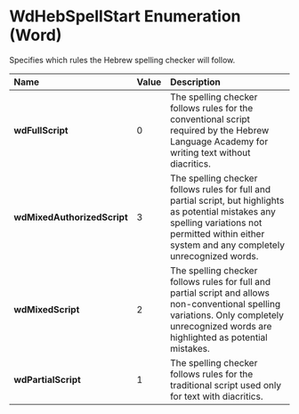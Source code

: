 
# WdHebSpellStart Enumeration (Word)

Specifies which rules the Hebrew spelling checker will follow.



|**Name**|**Value**|**Description**|
|:-----|:-----|:-----|
| **wdFullScript**|0|The spelling checker follows rules for the conventional script required by the Hebrew Language Academy for writing text without diacritics.|
| **wdMixedAuthorizedScript**|3|The spelling checker follows rules for full and partial script, but highlights as potential mistakes any spelling variations not permitted within either system and any completely unrecognized words.|
| **wdMixedScript**|2|The spelling checker follows rules for full and partial script and allows non-conventional spelling variations. Only completely unrecognized words are highlighted as potential mistakes.|
| **wdPartialScript**|1|The spelling checker follows rules for the traditional script used only for text with diacritics.|
